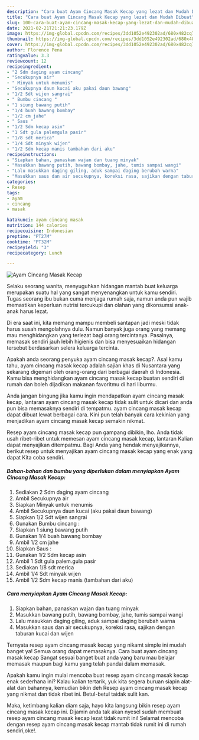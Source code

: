 ```yaml
---
description: "Cara buat Ayam Cincang Masak Kecap yang lezat dan Mudah Dibuat"
title: "Cara buat Ayam Cincang Masak Kecap yang lezat dan Mudah Dibuat"
slug: 100-cara-buat-ayam-cincang-masak-kecap-yang-lezat-dan-mudah-dibuat
date: 2021-02-21T21:21:23.179Z
image: https://img-global.cpcdn.com/recipes/3dd1052e492302ad/680x482cq70/ayam-cincang-masak-kecap-foto-resep-utama.jpg
thumbnail: https://img-global.cpcdn.com/recipes/3dd1052e492302ad/680x482cq70/ayam-cincang-masak-kecap-foto-resep-utama.jpg
cover: https://img-global.cpcdn.com/recipes/3dd1052e492302ad/680x482cq70/ayam-cincang-masak-kecap-foto-resep-utama.jpg
author: Florence Pena
ratingvalue: 3.3
reviewcount: 12
recipeingredient:
- "2 Sdm daging ayam cincang"
- "Secukupnya air"
- " Minyak untuk menumis"
- "Secukupnya daun kucai aku pakai daun bawang"
- "1/2 Sdt wijen sangrai"
- " Bumbu cincang "
- "1 siung bawang putih"
- "1/4 buah bawang bombay"
- "1/2 cm jahe"
- " Saus "
- "1/2 Sdm kecap asin"
- "1 Sdt gula palemgula pasir"
- "1/8 sdt merica"
- "1/4 Sdt minyak wijen"
- "1/2 Sdm kecap manis tambahan dari aku"
recipeinstructions:
- "Siapkan bahan, panaskan wajan dan tuang minyak"
- "Masukkan bawang putih, bawang bombay, jahe, tumis sampai wangi"
- "Lalu masukkan daging giling, aduk sampai daging berubah warna"
- "Masukkan saus dan air secukupnya, koreksi rasa, sajikan dengan taburan kucai dan wijen"
categories:
- Resep
tags:
- ayam
- cincang
- masak

katakunci: ayam cincang masak 
nutrition: 144 calories
recipecuisine: Indonesian
preptime: "PT27M"
cooktime: "PT32M"
recipeyield: "3"
recipecategory: Lunch

---
```



![Ayam Cincang Masak Kecap](https://img-global.cpcdn.com/recipes/3dd1052e492302ad/680x482cq70/ayam-cincang-masak-kecap-foto-resep-utama.jpg)

Selaku seorang wanita, menyuguhkan hidangan mantab buat keluarga merupakan suatu hal yang sangat menyenangkan untuk kamu sendiri. Tugas seorang ibu bukan cuma menjaga rumah saja, namun anda pun wajib memastikan keperluan nutrisi tercukupi dan olahan yang dikonsumsi anak-anak harus lezat.

Di era  saat ini, kita memang mampu membeli santapan jadi meski tidak harus susah mengolahnya dulu. Namun banyak juga orang yang memang mau menghidangkan yang terlezat bagi orang tercintanya. Pasalnya, memasak sendiri jauh lebih higienis dan bisa menyesuaikan hidangan tersebut berdasarkan selera keluarga tercinta. 



Apakah anda seorang penyuka ayam cincang masak kecap?. Asal kamu tahu, ayam cincang masak kecap adalah sajian khas di Nusantara yang sekarang digemari oleh orang-orang dari berbagai daerah di Indonesia. Kamu bisa menghidangkan ayam cincang masak kecap buatan sendiri di rumah dan boleh dijadikan makanan favoritmu di hari liburmu.

Anda jangan bingung jika kamu ingin mendapatkan ayam cincang masak kecap, lantaran ayam cincang masak kecap tidak sulit untuk dicari dan anda pun bisa memasaknya sendiri di tempatmu. ayam cincang masak kecap dapat dibuat lewat berbagai cara. Kini pun telah banyak cara kekinian yang menjadikan ayam cincang masak kecap semakin nikmat.

Resep ayam cincang masak kecap pun gampang dibikin, lho. Anda tidak usah ribet-ribet untuk memesan ayam cincang masak kecap, lantaran Kalian dapat menyajikan ditempatmu. Bagi Anda yang hendak menyajikannya, berikut resep untuk menyajikan ayam cincang masak kecap yang enak yang dapat Kita coba sendiri.

<!--inarticleads1-->

##### Bahan-bahan dan bumbu yang diperlukan dalam menyiapkan Ayam Cincang Masak Kecap:

1. Sediakan 2 Sdm daging ayam cincang
1. Ambil Secukupnya air
1. Siapkan  Minyak untuk menumis
1. Ambil Secukupnya daun kucai (aku pakai daun bawang)
1. Siapkan 1/2 Sdt wijen sangrai
1. Gunakan  Bumbu cincang :
1. Siapkan 1 siung bawang putih
1. Gunakan 1/4 buah bawang bombay
1. Ambil 1/2 cm jahe
1. Siapkan  Saus :
1. Gunakan 1/2 Sdm kecap asin
1. Ambil 1 Sdt gula palem.gula pasir
1. Sediakan 1/8 sdt merica
1. Ambil 1/4 Sdt minyak wijen
1. Ambil 1/2 Sdm kecap manis (tambahan dari aku)




<!--inarticleads2-->

##### Cara menyiapkan Ayam Cincang Masak Kecap:

1. Siapkan bahan, panaskan wajan dan tuang minyak
1. Masukkan bawang putih, bawang bombay, jahe, tumis sampai wangi
1. Lalu masukkan daging giling, aduk sampai daging berubah warna
1. Masukkan saus dan air secukupnya, koreksi rasa, sajikan dengan taburan kucai dan wijen




Ternyata resep ayam cincang masak kecap yang nikamt simple ini mudah banget ya! Semua orang dapat memasaknya. Cara buat ayam cincang masak kecap Sangat sesuai banget buat anda yang baru mau belajar memasak maupun bagi kamu yang telah pandai dalam memasak.

Apakah kamu ingin mulai mencoba buat resep ayam cincang masak kecap enak sederhana ini? Kalau kalian tertarik, yuk kita segera buruan siapin alat-alat dan bahannya, kemudian bikin deh Resep ayam cincang masak kecap yang nikmat dan tidak ribet ini. Betul-betul taidak sulit kan. 

Maka, ketimbang kalian diam saja, hayo kita langsung bikin resep ayam cincang masak kecap ini. Dijamin anda tak akan nyesel sudah membuat resep ayam cincang masak kecap lezat tidak rumit ini! Selamat mencoba dengan resep ayam cincang masak kecap mantab tidak rumit ini di rumah sendiri,oke!.

